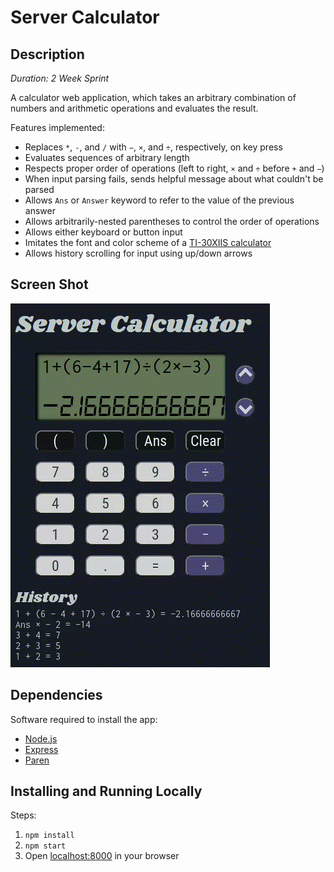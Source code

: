 # Server Calculator

## Description

_Duration: 2 Week Sprint_

A calculator web application, which takes an arbitrary combination of numbers and arithmetic operations and evaluates the result.

Features implemented:
 * Replaces `*`, `-`, and `/` with `−`,  `×`, and `÷`, respectively, on key press
 * Evaluates sequences of arbitrary length
 * Respects proper order of operations (left to right, `×` and `÷` before `+` and `−`)
 * When input parsing fails, sends helpful message about what couldn't be parsed
 * Allows `Ans` or `Answer` keyword to refer to the value of the previous answer
 * Allows arbitrarily-nested parentheses to control the order of operations
 * Allows either keyboard or button input
 * Imitates the font and color scheme of a [TI-30XIIS calculator](https://education.ti.com/en/products/calculators/scientific-calculators/ti-30x-iis)
 * Allows history scrolling for input using up/down arrows

## Screen Shot

![calculator interface](images/server-calculator-demo.gif)

## Dependencies

Software required to install the app:
 - [Node.js](https://nodejs.org/en/)
 - [Express](https://expressjs.com/)
 - [Paren](https://www.npmjs.com/package/paren?activeTab=readme)


## Installing and Running Locally

Steps:

1. `npm install`
2. `npm start`
3. Open [localhost:8000](http://localhost:8000/) in your browser

